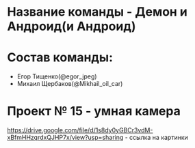 # Название команды - Демон и Андроид(и Андроид)

# Состав команды: 
- Егор Тищенко(@egor_jpeg)
- Михаил Щербаков(@Mikhail_oil_car)

 # Проект № 15 - умная камера 

 https://drive.google.com/file/d/1s8dy0yGBCr3vdM-xBfmHHzqrdxQJHP7x/view?usp=sharing - ссылка на картинки
